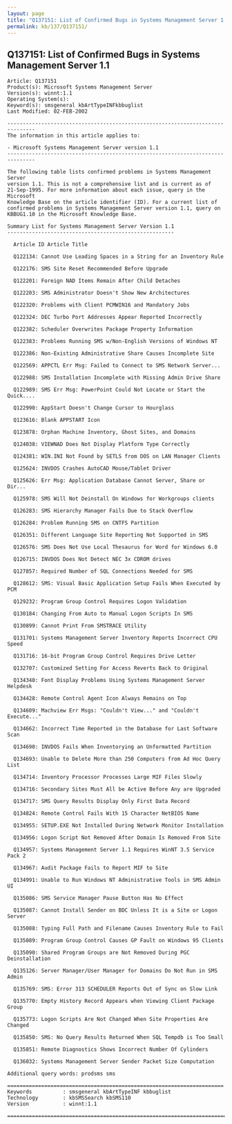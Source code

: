 ```yaml
---
layout: page
title: "Q137151: List of Confirmed Bugs in Systems Management Server 1.1"
permalink: kb/137/Q137151/
---
```


## Q137151: List of Confirmed Bugs in Systems Management Server 1.1

	Article: Q137151
	Product(s): Microsoft Systems Management Server
	Version(s): winnt:1.1
	Operating System(s): 
	Keyword(s): smsgeneral kbArtTypeINFkbbuglist
	Last Modified: 02-FEB-2002
	
	-------------------------------------------------------------------------------
	The information in this article applies to:
	
	- Microsoft Systems Management Server version 1.1 
	-------------------------------------------------------------------------------
	
	The following table lists confirmed problems in Systems Management Server
	version 1.1. This is not a comprehensive list and is current as of
	21-Sep-1995. For more information about each issue, query in the Microsoft
	Knowledge Base on the article identifier (ID). For a current list of
	confirmed problems in Systems Management Server version 1.1, query on
	KBBUG1.10 in the Microsoft Knowledge Base.
	
	Summary List for Systems Management Server Version 1.1
	------------------------------------------------------
	
	  Article ID Article Title
	
	  Q122134: Cannot Use Leading Spaces in a String for an Inventory Rule
	
	  Q122176: SMS Site Reset Recommended Before Upgrade
	
	  Q122201: Foreign NAD Items Remain After Child Detaches
	
	  Q122203: SMS Administrator Doesn't Show New Architectures
	
	  Q122320: Problems with Client PCMWIN16 and Mandatory Jobs
	
	  Q122324: DEC Turbo Port Addresses Appear Reported Incorrectly
	
	  Q122382: Scheduler Overwrites Package Property Information
	
	  Q122383: Problems Running SMS w/Non-English Versions of Windows NT
	
	  Q122386: Non-Existing Administrative Share Causes Incomplete Site
	
	  Q122569: APPCTL Err Msg: Failed to Connect to SMS Network Server...
	
	  Q122988: SMS Installation Incomplete with Missing Admin Drive Share
	
	  Q122989: SMS Err Msg: PowerPoint Could Not Locate or Start the Quick....
	
	  Q122990: AppStart Doesn't Change Cursor to Hourglass
	
	  Q123616: Blank APPSTART Icon
	
	  Q123878: Orphan Machine Inventory, Ghost Sites, and Domains
	
	  Q124038: VIEWNAD Does Not Display Platform Type Correctly
	
	  Q124381: WIN.INI Not Found by SETLS from DOS on LAN Manager Clients
	
	  Q125624: INVDOS Crashes AutoCAD Mouse/Tablet Driver
	
	  Q125626: Err Msg: Application Database Cannot Server, Share or Dir...
	
	  Q125978: SMS Will Not Deinstall On Windows for Workgroups clients
	
	  Q126283: SMS Hierarchy Manager Fails Due to Stack Overflow
	
	  Q126284: Problem Running SMS on CNTFS Partition
	
	  Q126351: Different Language Site Reporting Not Supported in SMS
	
	  Q126576: SMS Does Not Use Local Thesaurus for Word for Windows 6.0
	
	  Q126715: INVDOS Does Not Detect NEC 3x CDROM drives
	
	  Q127857: Required Number of SQL Connections Needed for SMS
	
	  Q128612: SMS: Visual Basic Application Setup Fails When Executed by PCM
	
	  Q129232: Program Group Control Requires Logon Validation
	
	  Q130184: Changing From Auto to Manual Logon Scripts In SMS
	
	  Q130899: Cannot Print From SMSTRACE Utility
	
	  Q131701: Systems Management Server Inventory Reports Incorrect CPU Speed
	
	  Q131716: 16-bit Program Group Control Requires Drive Letter
	
	  Q132707: Customized Setting For Access Reverts Back to Original
	
	  Q134340: Font Display Problems Using Systems Management Server Helpdesk
	
	  Q134428: Remote Control Agent Icon Always Remains on Top
	
	  Q134609: Machview Err Msgs: "Couldn't View..." and "Couldn't Execute..."
	
	  Q134662: Incorrect Time Reported in the Database for Last Software Scan
	
	  Q134690: INVDOS Fails When Inventorying an Unformatted Partition
	
	  Q134693: Unable to Delete More than 250 Computers from Ad Hoc Query List
	
	  Q134714: Inventory Processor Processes Large MIF Files Slowly
	
	  Q134716: Secondary Sites Must All be Active Before Any are Upgraded
	
	  Q134717: SMS Query Results Display Only First Data Record
	
	  Q134824: Remote Control Fails With 15 Character NetBIOS Name
	
	  Q134955: SETUP.EXE Not Installed During Network Monitor Installation
	
	  Q134956: Logon Script Not Removed After Domain Is Removed From Site
	
	  Q134957: Systems Management Server 1.1 Requires WinNT 3.5 Service Pack 2
	
	  Q134967: Audit Package Fails to Report MIF to Site
	
	  Q134991: Unable to Run Windows NT Administrative Tools in SMS Admin UI
	
	  Q135086: SMS Service Manager Pause Button Has No Effect
	
	  Q135087: Cannot Install Sender on BDC Unless It is a Site or Logon Server
	
	  Q135088: Typing Full Path and Filename Causes Inventory Rule to Fail
	
	  Q135089: Program Group Control Causes GP Fault on Windows 95 Clients
	
	  Q135090: Shared Program Groups are Not Removed During PGC Deinstallation
	
	  Q135126: Server Manager/User Manager for Domains Do Not Run in SMS Admin
	
	  Q135769: SMS: Error 313 SCHEDULER Reports Out of Sync on Slow Link
	
	  Q135770: Empty History Record Appears when Viewing Client Package Group
	
	  Q135773: Logon Scripts Are Not Changed When Site Properties Are Changed
	
	  Q135850: SMS: No Query Results Returned When SQL Tempdb is Too Small
	
	  Q135851: Remote Diagnostics Shows Incorrect Number Of Cylinders
	
	  Q136032: Systems Management Server Sender Packet Size Computation
	
	Additional query words: prodsms sms
	
	======================================================================
	Keywords          : smsgeneral kbArtTypeINF kbbuglist
	Technology        : kbSMSSearch kbSMS110
	Version           : winnt:1.1
	
	=============================================================================
	
